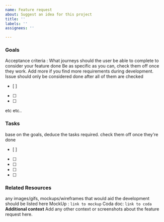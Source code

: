 ```yaml
---
name: Feature request
about: Suggest an idea for this project
title: ''
labels: ''
assignees: ''

---
```


### Goals
Acceptance criteria : What journeys should the user be able to complete to consider your feature done
Be as specific as you can, check them off once they work. Add more if you find more requirements during development. Issue should only be considered done after all of them are checked 
- [ ] 
- [ ] 
- [ ] 
 etc etc..

### Tasks
 base on the goals, deduce the tasks required. check them off once they're done
- [ ] 
- [ ]
- [ ] 
- [ ] 
- [ ] 
<!-- etc etc.. -->

### Related Resources
 any images/gifs, mockups/wireframes that would aid the development should be listed here 
MockUp : `link to mockup`
Coda doc: `link to coda`
**Additional context**
Add any other context or screenshots about the feature request here.
